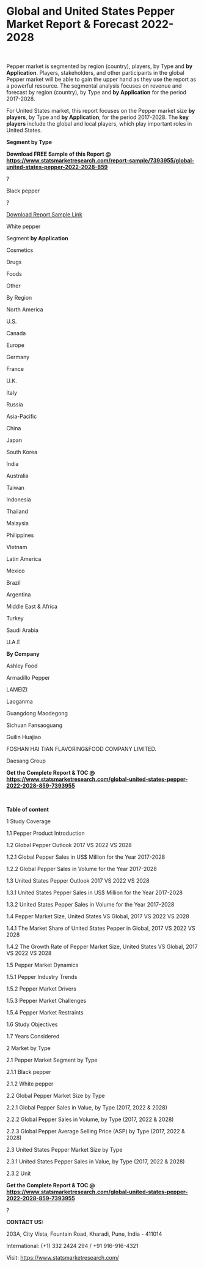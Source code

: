 <h1>Global and United States Pepper Market Report & Forecast 2022-2028</h1><br/><p>Pepper market is segmented by region (country), players, by Type and <strong>by Application</strong>. Players, stakeholders, and other participants in the global Pepper market will be able to gain the upper hand as they use the report as a powerful resource. The segmental analysis focuses on revenue and forecast by region (country), by Type and <strong>by Application</strong> for the period 2017-2028.</p>
 
 
 
 <p>For United States market, this report focuses on the Pepper market size <strong>by players</strong>, by Type and <strong>by Application</strong>, for the period 2017-2028. The <strong>key players</strong> include the global and local players, which play important roles in United States.</p>
 
 
 
 <p><strong>Segment by Type</strong></p>
 
 
 
 <div><b>Download FREE Sample of this Report @ <a href="https://www.statsmarketresearch.com/download-free-sample/7393955/global-united-states-pepper-2022-2028-859">https://www.statsmarketresearch.com/report-sample/7393955/global-united-states-pepper-2022-2028-859</a></b></div>
 
 
 
 <p>? </p>
 
 
 
 <p>Black pepper</p>
 
 
 
 <p>? </p>
 
 
 
 <p><a href="https://www.statsmarketresearch.com/download-free-sample/7393955/global-united-states-pepper-2022-2028-859">Download Report Sample Link</a></p>
 
 
 
 <p>White pepper</p>
 
 
 
 <p>Segment <strong>by Application</strong></p>
 
 
 
 <p>Cosmetics</p>
 
 
 
 <p>Drugs</p>
 
 
 
 <p>Foods</p>
 
 
 
 <p>Other</p>
 
 
 
 <p>By Region</p>
 
 
 
 <p>North America</p>
 
 
 
 <p>U.S.</p>
 
 
 
 <p>Canada</p>
 
 
 
 <p>Europe</p>
 
 
 
 <p>Germany</p>
 
 
 
 <p>France</p>
 
 
 
 <p>U.K.</p>
 
 
 
 <p>Italy</p>
 
 
 
 <p>Russia</p>
 
 
 
 <p>Asia-Pacific</p>
 
 
 
 <p>China</p>
 
 
 
 <p>Japan</p>
 
 
 
 <p>South Korea</p>
 
 
 
 <p>India</p>
 
 
 
 <p>Australia</p>
 
 
 
 <p>Taiwan</p>
 
 
 
 <p>Indonesia</p>
 
 
 
 <p>Thailand</p>
 
 
 
 <p>Malaysia</p>
 
 
 
 <p>Philippines</p>
 
 
 
 <p>Vietnam</p>
 
 
 
 <p>Latin America</p>
 
 
 
 <p>Mexico</p>
 
 
 
 <p>Brazil</p>
 
 
 
 <p>Argentina</p>
 
 
 
 <p>Middle East & Africa</p>
 
 
 
 <p>Turkey</p>
 
 
 
 <p>Saudi Arabia</p>
 
 
 
 <p>U.A.E</p>
 
 
 
 <p><strong>By Company</strong></p>
 
 
 
 <p>Ashley Food</p>
 
 
 
 <p>Armadillo Pepper</p>
 
 
 
 <p>LAMEIZI</p>
 
 
 
 <p>Laoganma</p>
 
 
 
 <p>Guangdong Maodegong</p>
 
 
 
 <p>Sichuan Fansaoguang</p>
 
 
 
 <p>Guilin Huajiao</p>
 
 
 
 <p>FOSHAN HAI TIAN FLAVORING&FOOD COMPANY LIMITED.</p>
 
 
 
 <p>Daesang Group</p>
 
 
 
 <div><b>Get the Complete Report & TOC @ <a href="https://www.statsmarketresearch.com/global-united-states-pepper-2022-2028-859-7393955">https://www.statsmarketresearch.com/global-united-states-pepper-2022-2028-859-7393955</a></b></div>
 
 
 
 <p><br />
 
 <b>Table of content</b></p>
 
 
 
 <p>1 Study Coverage<br />
 
 1.1 Pepper Product Introduction<br />
 
 1.2 Global Pepper Outlook 2017 VS 2022 VS 2028<br />
 
 1.2.1 Global Pepper Sales in US$ Million for the Year 2017-2028<br />
 
 1.2.2 Global Pepper Sales in Volume for the Year 2017-2028<br />
 
 1.3 United States Pepper Outlook 2017 VS 2022 VS 2028<br />
 
 1.3.1 United States Pepper Sales in US$ Million for the Year 2017-2028<br />
 
 1.3.2 United States Pepper Sales in Volume for the Year 2017-2028<br />
 
 1.4 Pepper Market Size, United States VS Global, 2017 VS 2022 VS 2028<br />
 
 1.4.1 The Market Share of United States Pepper in Global, 2017 VS 2022 VS 2028<br />
 
 1.4.2 The Growth Rate of Pepper Market Size, United States VS Global, 2017 VS 2022 VS 2028<br />
 
 1.5 Pepper Market Dynamics<br />
 
 1.5.1 Pepper Industry Trends<br />
 
 1.5.2 Pepper Market Drivers<br />
 
 1.5.3 Pepper Market Challenges<br />
 
 1.5.4 Pepper Market Restraints<br />
 
 1.6 Study Objectives<br />
 
 1.7 Years Considered<br />
 
 2 Market by Type<br />
 
 2.1 Pepper Market Segment by Type<br />
 
 2.1.1 Black pepper<br />
 
 2.1.2 White pepper<br />
 
 2.2 Global Pepper Market Size by Type<br />
 
 2.2.1 Global Pepper Sales in Value, by Type (2017, 2022 & 2028)<br />
 
 2.2.2 Global Pepper Sales in Volume, by Type (2017, 2022 & 2028)<br />
 
 2.2.3 Global Pepper Average Selling Price (ASP) by Type (2017, 2022 & 2028)<br />
 
 2.3 United States Pepper Market Size by Type<br />
 
 2.3.1 United States Pepper Sales in Value, by Type (2017, 2022 & 2028)<br />
 
 2.3.2 Unit</p>
 
 
 
 <div><b>Get the Complete Report & TOC @ <a href="https://www.statsmarketresearch.com/global-united-states-pepper-2022-2028-859-7393955">https://www.statsmarketresearch.com/global-united-states-pepper-2022-2028-859-7393955</a></b></div>
 
 
 
 <p>? </p>
 
 
 
 <p><b>CONTACT US:</b><br />
 
 203A, City Vista, Fountain Road, Kharadi, Pune, India - 411014<br />
 
 International: (+1) 332 2424 294 / +91 916-916-4321<br />
 
 Visit: <a href="https://www.statsmarketresearch.com/">https://www.statsmarketresearch.com/</a></p>